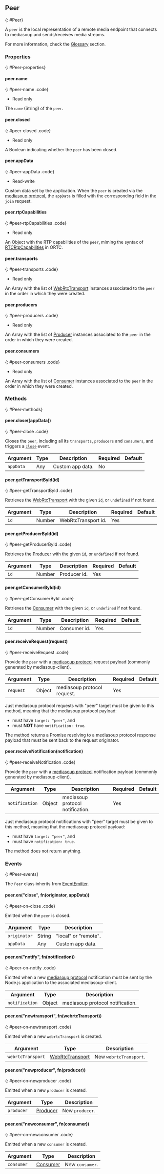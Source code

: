 ## Peer
{: #Peer}

A `peer` is the local representation of a remote media endpoint that connects to mediasoup and sends/receives media streams.

For more information, check the [Glossary](/documentation/v2/glossary/#Glossary-Peer) section.


### Properties
{: #Peer-properties}

<section markdown="1">

#### peer.name
{: #peer-name .code}

* Read only

The `name` (String) of the `peer`.

#### peer.closed
{: #peer-closed .code}

* Read only

A Boolean indicating whether the `peer` has been closed.

#### peer.appData
{: #peer-appData .code}

* Read-write

Custom data set by the application. When the `peer` is created via the [mediasoup protocol](/documentation/v2/mediasoup-protocol/), the `appData` is filled with the corresponding field in the `join` request.

#### peer.rtpCapabilities
{: #peer-rtpCapabilities .code}

* Read only

An Object with the RTP capabilities of the `peer`, miming the syntax of [RTCRtpCapabilities](https://draft.ortc.org/#rtcrtpcapabilities*) in ORTC.

#### peer.transports
{: #peer-transports .code}

* Read only

An Array with the list of [WebRtcTransport](#WebRtcTransport) instances associated to the `peer` in the order in which they were created.

#### peer.producers
{: #peer-producers .code}

* Read only

An Array with the list of [Producer](#Producer) instances associated to the `peer` in the order in which they were created.

#### peer.consumers
{: #peer-consumers .code}

* Read only

An Array with the list of [Consumer](#Consumer) instances associated to the `peer` in the order in which they were created.

</section>


### Methods
{: #Peer-methods}

<section markdown="1">

#### peer.close([appData])
{: #peer-close .code}

Closes the `peer`, including all its `transports`, `producers` and `consumers`, and triggers a [`close`](#peer-on-close) event.

<div markdown="1" class="table-wrapper L3">

Argument   | Type    | Description | Required | Default 
---------- | ------- | ----------- | -------- | ----------
`appData`  | Any     | Custom app data. | No |

</div>

#### peer.getTransportById(id)
{: #peer-getTransportById .code}

Retrieves the [WebRtcTransport](#WebRtcTransport) with the given `id`, or `undefined` if not found.

<div markdown="1" class="table-wrapper L3">

Argument   | Type    | Description | Required | Default 
---------- | ------- | ----------- | -------- | ----------
`id`       | Number | WebRtcTransport id. | Yes |

</div>

#### peer.getProducerById(id)
{: #peer-getProducerById .code}

Retrieves the [Producer](#Producer) with the given `id`, or `undefined` if not found.

<div markdown="1" class="table-wrapper L3">

Argument   | Type    | Description | Required | Default 
---------- | ------- | ----------- | -------- | ----------
`id`       | Number | Producer id. | Yes |

</div>

#### peer.getConsumerById(id)
{: #peer-getConsumerById .code}

Retrieves the [Consumer](#Consumer) with the given `id`, or `undefined` if not found.

<div markdown="1" class="table-wrapper L3">

Argument   | Type    | Description | Required | Default 
---------- | ------- | ----------- | -------- | ----------
`id`       | Number | Consumer id. | Yes |

</div>

#### peer.receiveRequest(request)
{: #peer-receiveRequest .code}

Provide the `peer` with a [mediasoup protocol](/documentation/v2/mediasoup-protocol/) request payload (commonly generated by mediasoup-client).

<div markdown="1" class="table-wrapper L3">

Argument   | Type    | Description | Required | Default 
---------- | ------- | ----------- | -------- | ----------
`request`  | Object  | mediasoup protocol request. | Yes |

</div>

<div markdown="1" class="note">
Just mediasoup protocol requests with "peer" target must be given to this method, meaning that the mediasoup protocol payload:

* must have `target: "peer"`, and
* must **NOT** have `notification: true`.
</div>

The method returns a Promise resolving to a mediasoup protocol response payload that must be sent back to the request originator.

#### peer.receiveNotification(notification)
{: #peer-receiveNotification .code}

Provide the `peer` with a [mediasoup protocol](/documentation/v2/mediasoup-protocol/) notification payload (commonly generated by mediasoup-client).

<div markdown="1" class="table-wrapper L3">

Argument   | Type    | Description | Required | Default 
---------- | ------- | ----------- | -------- | ----------
`notification` | Object  | mediasoup protocol notification. | Yes |

</div>

<div markdown="1" class="note">
Just mediasoup protocol notifications with "peer" target must be given to this method, meaning that the mediasoup protocol payload:

* must have `target: "peer"`, and
* must have `notification: true`.
</div>

The method does not return anything.

</section>


### Events
{: #Peer-events}

The `Peer` class inherits from [EventEmitter](https://nodejs.org/api/events.html#events_class_eventemitter).

<section markdown="1">

#### peer.on("close", fn(originator, appData))
{: #peer-on-close .code}

Emitted when the `peer` is closed.

<div markdown="1" class="table-wrapper L3">

Argument  | Type    | Description   
--------- | ------- | ----------------
`originator` | String | "local" or "remote".
`appData` | Any     | Custom app data.

</div>

#### peer.on("notify", fn(notification))
{: #peer-on-notify .code}

Emitted when a new [mediasoup protocol](/documentation/v2/mediasoup-protocol/) notification must be sent by the Node.js application to the associated mediasoup-client.

<div markdown="1" class="table-wrapper L3">

Argument | Type    | Description   
-------- | ------- | ----------------
`notification` | Object | mediasoup protocol notification.

</div>

#### peer.on("newtransport", fn(webrtcTransport))
{: #peer-on-newtransport .code}

Emitted when a new `webrtcTransport` is created.

<div markdown="1" class="table-wrapper L3">

Argument | Type    | Description   
-------- | ------- | ----------------
`webrtcTransport` | [WebRtcTransport](#WebRtcTransport) | New `webrtcTransport`.

</div>

#### peer.on("newproducer", fn(producer))
{: #peer-on-newproducer .code}

Emitted when a new `producer` is created.

<div markdown="1" class="table-wrapper L3">

Argument | Type    | Description   
-------- | ------- | ----------------
`producer` | [Producer](#Producer) | New `producer`.

</div>

#### peer.on("newconsumer", fn(consumer))
{: #peer-on-newconsumer .code}

Emitted when a new `consumer` is created.

<div markdown="1" class="table-wrapper L3">

Argument | Type    | Description   
-------- | ------- | ----------------
`consumer` | [Consumer](#Consumer) | New `consumer`.

</div>

</section>
